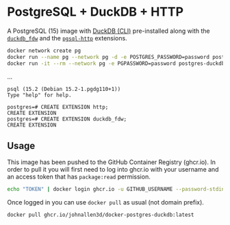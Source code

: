 # PostgreSQL + DuckDB + HTTP

A PostgreSQL (15) image with [DuckDB (CLI)](https://duckdb.org) pre-installed along with the [`duckdb_fdw`](https://github.com/alitrack/duckdb_fdw) and the [`pgsql-http`](https://github.com/pramsey/pgsql-http) extensions.

```bash
docker network create pg
docker run --name pg --network pg -d -e POSTGRES_PASSWORD=password postgres-duckdb
docker run -it --rm --network pg -e PGPASSWORD=password postgres-duckdb psql -h pg -U postgres
```

...

```psql
psql (15.2 (Debian 15.2-1.pgdg110+1))
Type "help" for help.

postgres=# CREATE EXTENSION http;
CREATE EXTENSION
postgres=# CREATE EXTENSION duckdb_fdw;
CREATE EXTENSION
```

## Usage

This image has been pushed to the GitHub Container Registry (ghcr.io). In order to pull it you will first need to log into ghcr.io with your username and an access token that has `package:read` permission.

```bash
echo "TOKEN" | docker login ghcr.io -u GITHUB_USERNAME --password-stdin
```

Once logged in you can use `docker pull` as usual (not domain prefix).

```bash
docker pull ghcr.io/johnallen3d/docker-postgres-duckdb:latest
```
